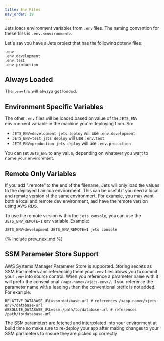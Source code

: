 ```yaml
---
title: Env Files
nav_order: 19
---
```


Jets loads environment variables from `.env` files. The naming convention for these files is `.env.<environment>`.

Let's say you have a Jets project that has the following dotenv files:

    .env
    .env.development
    .env.test
    .env.production

## Always Loaded

The `.env` file will always get loaded.

## Environment Specific Variables

The other `.env` files will be loaded based on value of the `JETS_ENV` environment variable in the machine you're deploying from. So:

* `JETS_ENV=development jets deploy` will use `.env.development`
* `JETS_ENV=test jets deploy` will use `.env.test`
* `JETS_ENV=production jets deploy` will use `.env.production`

You can set `JETS_ENV` to any value, depending on whatever you want to name your environment.

## Remote Only Variables

If you add ".remote" to the end of the filename, Jets will only load the values to the deployed Lambda environment. This can be useful if you need a local and remote version of the same environment. For example, you may want both a local and remote dev environment, and have the remote version using AWS RDS.

To use the remote version within the `jets console`, you can use the `JETS_ENV_REMOTE=1` env variable. Example:

    JETS_ENV=development JETS_ENV_REMOTE=1 jets console

{% include prev_next.md %}

## SSM Parameter Store Support

AWS Systems Manager Parameter Store is supported.  Storing secrets as SSM Parameters and referencing them your `.env` files allows you to commit your `.env` into source control. When you reference a parameter name with it will prefix the conventional `/<app-name>/<jets-env>/`. If you reference the parameter name with a leading / then the conventional prefix is not added. For example:

    RELATIVE_DATABASE_URL=ssm:database-url # references /<app-name>/<jets-env>/database-url
    ABSOLUTE_DATABASE_URL=ssm:/path/to/database-url # references /path/to/database-url

The SSM parameters are fetched and interpolated into your environment at build time so make sure to re-deploy your app after making changes to your SSM parameters to ensure they are picked up correctly.
